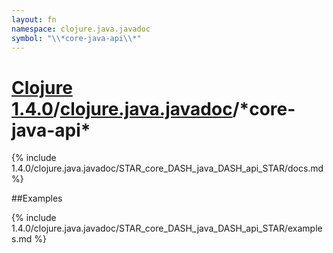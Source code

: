 ```yaml
---
layout: fn
namespace: clojure.java.javadoc
symbol: "\\*core-java-api\\*"
---
```


# [Clojure 1.4.0](../../)/[clojure.java.javadoc](../)/\*core-java-api\*

{% include 1.4.0/clojure.java.javadoc/STAR_core_DASH_java_DASH_api_STAR/docs.md %}

##Examples

{% include 1.4.0/clojure.java.javadoc/STAR_core_DASH_java_DASH_api_STAR/examples.md %}

